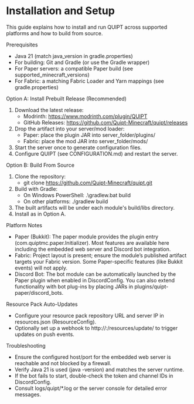 # Installation and Setup

This guide explains how to install and run QUIPT across supported platforms and how to build from source.

Prerequisites
- Java 21 (match java_version in gradle.properties)
- For building: Git and Gradle (or use the Gradle wrapper)
- For Paper servers: a compatible Paper build (see supported_minecraft_versions)
- For Fabric: a matching Fabric Loader and Yarn mappings (see gradle.properties)

Option A: Install Prebuilt Release (Recommended)
1) Download the latest release:
   - Modrinth: https://www.modrinth.com/plugin/QUIPT
   - GitHub Releases: https://github.com/Quipt-Minecraft/quipt/releases
2) Drop the artifact into your server/mod loader:
   - Paper: place the plugin JAR into server_folder/plugins/
   - Fabric: place the mod JAR into server_folder/mods/
3) Start the server once to generate configuration files.
4) Configure QUIPT (see CONFIGURATION.md) and restart the server.

Option B: Build From Source
1) Clone the repository:
   - git clone https://github.com/Quipt-Minecraft/quipt.git
2) Build with Gradle:
   - On Windows PowerShell: .\gradlew.bat build
   - On other platforms: ./gradlew build
3) The built artifacts will be under each module's build/libs directory.
4) Install as in Option A.

Platform Notes
- Paper (Bukkit): The paper module provides the plugin entry (com.quiptmc.paper.Initializer). Most features are available here including the embedded web server and Discord bot integration.
- Fabric: Project layout is present; ensure the module’s published artifact targets your Fabric version. Some Paper-specific features (like Bukkit events) will not apply.
- Discord Bot: The bot module can be automatically launched by the Paper plugin when enabled in DiscordConfig. You can also extend functionality with bot plug-ins by placing JARs in plugins/quipt-paper/discord_bots.

Resource Pack Auto-Updates
- Configure your resource pack repository URL and server IP in resources.json (ResourceConfig).
- Optionally set up a webhook to http://<server-host>:<port>/resources/update/ to trigger updates on push events.

Troubleshooting
- Ensure the configured host/port for the embedded web server is reachable and not blocked by a firewall.
- Verify Java 21 is used (java -version) and matches the server runtime.
- If the bot fails to start, double-check the token and channel IDs in DiscordConfig.
- Consult logs/quipt/*.log or the server console for detailed error messages.